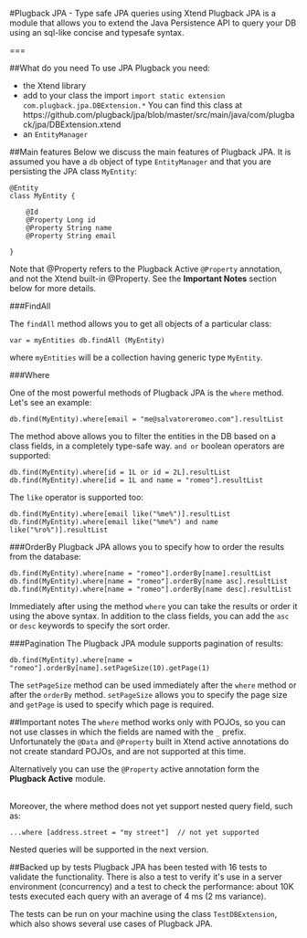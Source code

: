 #Plugback JPA - Type safe JPA queries using Xtend
Plugback JPA is a module that allows you to extend the Java Persistence API to query your DB using an sql-like concise and typesafe syntax.

===

##What do you need
To use JPA Plugback you need:

<ul>
	<li>the Xtend library</li>
	<li>add to your class the import
		<code>import static extension com.plugback.jpa.DBExtension.*</code>
	You can find this class at https://github.com/plugback/jpa/blob/master/src/main/java/com/plugback/jpa/DBExtension.xtend
	</li>
	<li>an <code>EntityManager</code></li>
</ul>


##Main features
Below we discuss the main features of Plugback JPA. It is assumed you have a <code>db</code> object
of type <code>EntityManager</code> and that you are persisting the JPA class <code>MyEntity</code>:

```xtend
@Entity
class MyEntity {

	@Id
	@Property Long id
	@Property String name
	@Property String email

}
```   

Note that @Property refers to the Plugback Active <code>@Property</code> annotation, and not the Xtend built-in @Property. See the <b>Important Notes</b> section below for more details.

###FindAll

The <code>findAll</code> method allows you to get all objects of a particular class:<br>
```xtend
var = myEntities db.findAll (MyEntity)
```
where <code>myEntities</code> will be a collection having generic type <code>MyEntity</code>.


###Where

One of the most powerful methods of Plugback JPA is the <code>where</code> method. Let's see an example:
   
```xtend
db.find(MyEntity).where[email = "me@salvatoreromeo.com"].resultList
```
    

The method above allows you to filter the entities in the DB based on a class fields, in a completely type-safe way.
<code>and or</code> boolean operators are supported:

```xtend
db.find(MyEntity).where[id = 1L or id = 2L].resultList
db.find(MyEntity).where[id = 1L and name = "romeo"].resultList
```

The <code>like</code> operator is supported too:
```xtend
db.find(MyEntity).where[email like("%me%")].resultList
db.find(MyEntity).where[email like("%me%") and name like("%ro%")].resultList
```

###OrderBy
Plugback JPA allows you to specify how to order the results from the database:
```xtend
db.find(MyEntity).where[name = "romeo"].orderBy[name].resultList
db.find(MyEntity).where[name = "romeo"].orderBy[name asc].resultList
db.find(MyEntity).where[name = "romeo"].orderBy[name desc].resultList
```
Immediately after using the method <code>where</code> you can take the results or order it using the above syntax.
In addition to the class fields, you can add the <code>asc</code> or <code>desc</code> keywords to specify the sort order.
            
###Pagination
The Plugback JPA module supports pagination of results:

```xtend
db.find(MyEntity).where[name = "romeo"].orderBy[name].setPageSize(10).getPage(1)
```

The <code>setPageSize</code> method can be used immediately after the <code>where</code> method or after the <code>orderBy</code> method. <code>setPageSize</code> allows you to specify the page size and <code>getPage</code> is used to specify which page is required.
            
##Important notes
The <code>where</code> method works only with POJOs, so you can not use classes in which the fields are named with the <code>_</code> prefix. Unfortunately the <code>@Data</code> and <code>@Property</code> built in Xtend active annotations do not create standard POJOs, and are not supported at this time. <br>

Alternatively you can use the <code>@Property</code> active annotation form the <b>Plugback Active</b> module.<br><br>

Moreover, the where method does not yet support nested query field, such as:

```xtend
...where [address.street = "my street"]  // not yet supported
```

Nested queries will be supported in the next version.
            
##Backed up by tests
Plugback JPA has been tested with 16 tests to validate the functionality. There is also a test to verify it's use in a server environment (concurrency) and a test to check the performance: about 10K tests executed each query with an average of 4 ms (2 ms variance). <br>

The tests can be run on your machine using the class <code>TestDBExtension</code>, which also shows several use cases of Plugback JPA.
            
